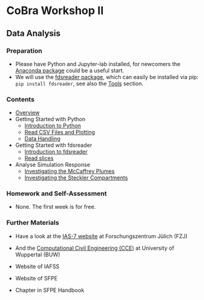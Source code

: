 # CoBra Workshop II

## Data Analysis

### Preparation
- Please have Python and Jupyter-lab installed, for newcomers the [Anaconda package](https://www.anaconda.com/products/distribution) could be a useful start.
- We will use the [fdsreader package](https://github.com/FireDynamics/fdsreader), which can easily be installed via pip: `pip install fdsreader`, see also the [Tools](../../tools/03_analysis/02_fdsreader) section.

### Contents
- [Overview](../../overview/01_overview)
- Getting Started with Python
    - [Introduction to Python](../../tools/03_analysis/01_python)
    - [Read CSV Files and Plotting](../../examples/01_basic/03_basic_example_iii)
    - [Data Handling](../../examples/02_intermediate/01_data_analysis_01)
- Getting Started with fdsreader
    - [Introduction to fdsreader](../../tools/03_analysis/02_fdsreader)
    - [Read slices](../../tools/03_analysis/02_fdsreader)
- Analyse Simulation Response
    - [Investigating the McCaffrey Plumes](../../examples/03_advanced/03_basic_example_iii)
    - [Investigating the Steckler Compartments](../../examples/03_advanced/03_basic_example_iii)

### Homework and Self-Assessment
- None. The first week is for free.

### Further Materials
- Have a look at the [IAS-7 website](https://www.fz-juelich.de/de/ias/ias-7) at Forschungszentrum Jülich (FZJ)
- And the [Computational Civil Engineering (CCE)](https://www.cce.uni-wuppertal.de) at University of Wuppertal (BUW)

- Website of IAFSS
- Website of SFPE
- Chapter in SFPE Handbook
